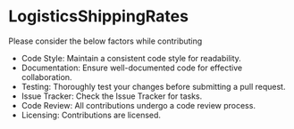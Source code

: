 # LogisticsShippingRates

Please consider the below factors while contributing
* Code Style:
Maintain a consistent code style for readability.
* Documentation:
Ensure well-documented code for effective collaboration.
* Testing:
Thoroughly test your changes before submitting a pull request.
* Issue Tracker:
Check the Issue Tracker for tasks.
* Code Review:
All contributions undergo a code review process.
* Licensing:
Contributions are licensed.
